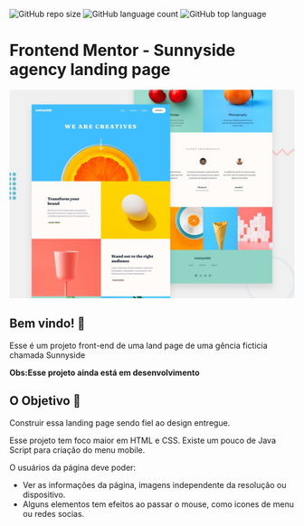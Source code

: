 ![GitHub repo size](https://img.shields.io/github/repo-size/felipelink07/sunnyside?style=flat-square)
![GitHub language count](https://img.shields.io/github/languages/count/felipelink07/sunnyside?style=flat-square)
![GitHub top language](https://img.shields.io/github/languages/top/felipelink07/sunnyside?style=flat-square)
# Frontend Mentor - Sunnyside agency landing page

![Design preview for the Sunnyside agency landing page coding challenge](./design/desktop-preview.jpg)

## Bem vindo! 👋

Esse é um projeto front-end de uma land page de uma gência ficticia chamada Sunnyside

**Obs:Esse projeto ainda está em desenvolvimento**

## O Objetivo 🚀

Construir essa landing page sendo fiel ao design entregue.

Esse projeto tem foco maior em HTML e CSS. Existe um pouco de Java Script para criação do menu mobile.

O usuários da página deve poder:

- Ver as informações da página, imagens independente da resolução ou dispositivo.
- Alguns elementos tem efeitos ao passar o mouse, como icones de menu ou redes socias.
